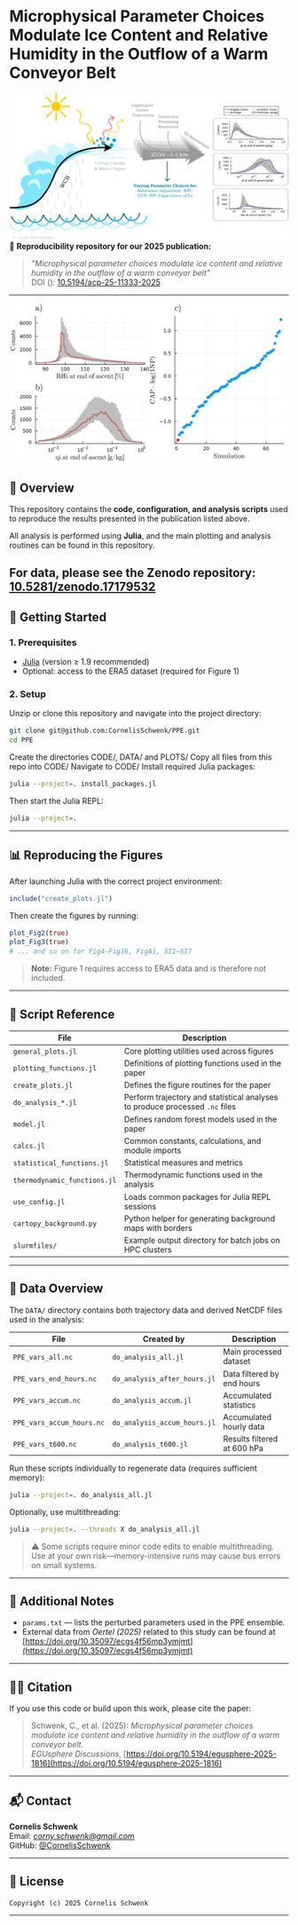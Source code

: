 # Microphysical Parameter Choices Modulate Ice Content and Relative Humidity in the Outflow of a Warm Conveyor Belt

![Abstract](Abstract_PPE.png)
📘 **Reproducibility repository for our 2025 publication:**

> *"Microphysical parameter choices modulate ice content and relative humidity in the outflow of a warm conveyor belt"*  
> DOI (): [10.5194/acp-25-11333-2025](https://doi.org/10.5194/acp-25-11333-2025)

---

![GIF](output.gif)

## 🧩 Overview

This repository contains the **code, configuration, and analysis scripts** used to reproduce the results presented in the publication listed above.

All analysis is performed using **Julia**, and the main plotting and analysis routines can be found in this repository. 

For data, please see the Zenodo repository: [10.5281/zenodo.17179532](https://doi.org/10.5281/zenodo.17179532) 
---

## 🚀 Getting Started

### 1. Prerequisites

- [Julia](https://julialang.org/downloads/) (version ≥ 1.9 recommended)
- Optional: access to the ERA5 dataset (required for Figure 1)

### 2. Setup

Unzip or clone this repository and navigate into the project directory:

```bash
git clone git@github.com:CornelisSchwenk/PPE.git
cd PPE
```
Create the directories CODE/, DATA/ and PLOTS/
Copy all files from this repo into CODE/
Navigate to CODE/
Install required Julia packages:

```bash
julia --project=. install_packages.jl
```

Then start the Julia REPL:

```bash
julia --project=.
```

---

## 📊 Reproducing the Figures

After launching Julia with the correct project environment:

```julia
include("create_plots.jl")
```

Then create the figures by running:

```julia
plot_Fig2(true)
plot_Fig3(true)
# ... and so on for Fig4–Fig16, FigA1, SI1–SI7
```

> **Note:** Figure 1 requires access to ERA5 data and is therefore not included.

---

## 🧠 Script Reference

| File | Description |
|------|--------------|
| `general_plots.jl` | Core plotting utilities used across figures |
| `plotting_functions.jl` | Definitions of plotting functions used in the paper |
| `create_plots.jl` | Defines the figure routines for the paper |
| `do_analysis_*.jl` | Perform trajectory and statistical analyses to produce processed `.nc` files |
| `model.jl` | Defines random forest models used in the paper |
| `calcs.jl` | Common constants, calculations, and module imports |
| `statistical_functions.jl` | Statistical measures and metrics |
| `thermodynamic_functions.jl` | Thermodynamic functions used in the analysis |
| `use_config.jl` | Loads common packages for Julia REPL sessions |
| `cartopy_background.py` | Python helper for generating background maps with borders |
| `slurmfiles/` | Example output directory for batch jobs on HPC clusters |

---

## 💾 Data Overview

The `DATA/` directory contains both trajectory data and derived NetCDF files used in the analysis:

| File | Created by | Description |
|------|-------------|--------------|
| `PPE_vars_all.nc` | `do_analysis_all.jl` | Main processed dataset |
| `PPE_vars_end_hours.nc` | `do_analysis_after_hours.jl` | Data filtered by end hours |
| `PPE_vars_accum.nc` | `do_analysis_accum.jl` | Accumulated statistics |
| `PPE_vars_accum_hours.nc` | `do_analysis_accum_hours.jl` | Accumulated hourly data |
| `PPE_vars_t600.nc` | `do_analysis_t600.jl` | Results filtered at 600 hPa |

Run these scripts individually to regenerate data (requires sufficient memory):

```bash
julia --project=. do_analysis_all.jl
```

Optionally, use multithreading:

```bash
julia --project=. --threads X do_analysis_all.jl
```

> ⚠️ Some scripts require minor code edits to enable multithreading.  
> Use at your own risk—memory-intensive runs may cause bus errors on small systems.

---

## 📄 Additional Notes

- `params.txt` — lists the perturbed parameters used in the PPE ensemble.  
- External data from *Oertel (2025)* related to this study can be found at  
  [https://doi.org/10.35097/ecgs4f56mp3ymjmt](https://doi.org/10.35097/ecgs4f56mp3ymjmt)

---

## 🧑‍💻 Citation

If you use this code or build upon this work, please cite the paper:

> Schwenk, C., et al. (2025): *Microphysical parameter choices modulate ice content and relative humidity in the outflow of a warm conveyor belt.*  
> *EGUsphere Discussions*, [https://doi.org/10.5194/egusphere-2025-1816](https://doi.org/10.5194/egusphere-2025-1816)

---

## 📬 Contact

**Cornelis Schwenk**  
Email: *corny.schwenk@gmail.com*  
GitHub: [@CornelisSchwenk](https://github.com/CornelisSchwenk)

---

## 🪪 License

```
Copyright (c) 2025 Cornelis Schwenk
```

---

